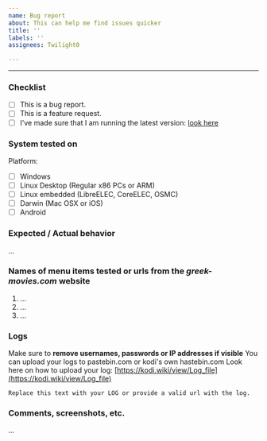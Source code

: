 ```yaml
---
name: Bug report
about: This can help me find issues quicker
title: ''
labels: ''
assignees: Twilight0

---
```


----

### Checklist

- [ ] This is a bug report.
- [ ] This is a feature request.
- [ ] I've made sure that I am running the latest version: [look here](https://github.com/Twilight0/plugin.video.AliveGR/blob/master/addon.xml#L2 "2.3.X")

### System tested on

Platform:

- [ ] Windows
- [ ] Linux Desktop (Regular x86 PCs or ARM)
- [ ] Linux embedded (LibreELEC, CoreELEC, OSMC)
- [ ] Darwin (Mac OSX or iOS)
- [ ] Android

### Expected / Actual behavior

...

### Names of menu items tested or urls from the _greek-movies.com_ website

1. ...
2. ...
3. ...

### Logs

Make sure to **remove usernames, passwords or IP addresses if visible**
You can upload your logs to pastebin.com or kodi's own hastebin.com
Look here on how to upload your log: [https://kodi.wiki/view/Log_file](https://kodi.wiki/view/Log_file)

```
Replace this text with your LOG or provide a valid url with the log.
```

### Comments, screenshots, etc.

...
